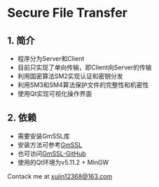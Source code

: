 # Secure File Transfer
## 1. 简介  
- 程序分为Server和Client  
- 目前只实现了单向传输，即Client向Server的传输  
- 利用国密算法SM2实现认证和密钥分发  
- 利用SM3和SM4算法保护文件的完整性和机密性  
- 使用Qt实现可视化操作界面  

## 2. 依赖  
- 需要安装GmSSL库  
- 安装方法可参考[GmSSL](http://gmssl.org/)
- 也可访问[GmSSL-GitHub](https://github.com/guanzhi/GmSSL/)
- 使用的Qt环境为v5.11.2 + MinGW  

Contack me at <xujin12368@163.com>